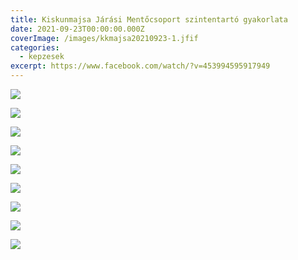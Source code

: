 ```yaml
---
title: Kiskunmajsa Járási Mentőcsoport szintentartó gyakorlata
date: 2021-09-23T00:00:00.000Z
coverImage: /images/kkmajsa20210923-1.jfif
categories:
  - kepzesek
excerpt: https://www.facebook.com/watch/?v=453994595917949
---
```



![](/images/kkmajsa20210923-2.jfif)

![](/images/kkmajsa20210923-3.jfif)

![](/images/kkmajsa20210923-4.jfif)

![](/images/kkmajsa20210923-5.jfif)

![](/images/kkmajsa20210923-6.jfif)

![](/images/kkmajsa20210923-7.jfif)

![](/images/kkmajsa20210923-8.jfif)

![](/images/kkmajsa20210923-9.jfif)

![](/images/kkmajsa20210923-10.jfif)
